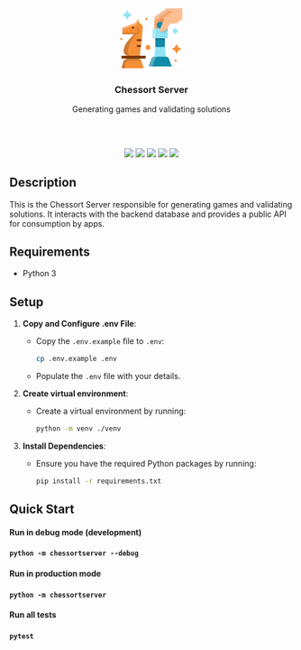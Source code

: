<p align="center">
<img src="https://github.com/mobeigi/chessort/blob/main/.github/logo/logo.svg?raw=true" height="110px" width="auto"/>
<br/>
<h3 align="center">Chessort Server</h3>
<p align="center">Generating games and validating solutions</p>
<h2></h2>
<br />

<p align="center">
<a href="../../releases"><img src="https://img.shields.io/github/release/mobeigi/chessort.svg?style=flat-square" /></a>
<a href="../../actions"><img src="https://img.shields.io/github/actions/workflow/status/mobeigi/chessort/workflow.yml?style=flat-square" /></a>
<a href="../../issues"><img src="https://img.shields.io/github/issues/mobeigi/chessort.svg?style=flat-square" /></a>
<a href="../../pulls"><img src="https://img.shields.io/github/issues-pr/mobeigi/chessort.svg?style=flat-square" /></a> 
<a href="LICENSE.md"><img src="https://img.shields.io/github/license/mobeigi/chessort.svg?style=flat-square" /></a>
</p>

## Description
This is the Chessort Server responsible for generating games and validating solutions.
It interacts with the backend database and provides a public API for consumption by apps.

## Requirements
- Python 3

## Setup

1. **Copy and Configure .env File**:
    - Copy the `.env.example` file to `.env`:
      ```sh
      cp .env.example .env
      ```
    - Populate the `.env` file with your details.

2. **Create virtual environment**:
    - Create a virtual environment by running:
      ```sh
      python -m venv ./venv
      ```

3. **Install Dependencies**:
    - Ensure you have the required Python packages by running:
      ```sh
      pip install -r requirements.txt
      ```

## Quick Start

#### Run in debug mode (development)

#### `python -m chessortserver --debug`

#### Run in production mode

#### `python -m chessortserver`

#### Run all tests

#### `pytest`
